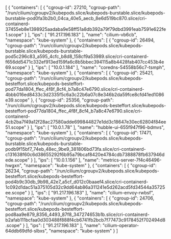 [
  {
    "containers": [
      {
        "cgroup-id": 27210,
        "cgroup-path": "/run/cilium/cgroupv2/kubepods.slice/kubepods-burstable.slice/kubepods-burstable-pod0fa3b2b0_04ca_40e5_aecb_8e6d519bc870.slice/cri-containerd-37455eb8e1398925aadaba9e58ff51a8db392a79f79dbd3991eab7591e622fe1.scope"
      }
    ],
    "ips": [
      "91.217.196.183"
    ],
    "name": "cilium-vb6cb",
    "namespace": "kube-system"
  },
  {
    "containers": [
      {
        "cgroup-id": 26494,
        "cgroup-path": "/run/cilium/cgroupv2/kubepods.slice/kubepods-burstable.slice/kubepods-burstable-pod5c296c83_a595_4cfc_b8d8_158cf9a53989.slice/cri-containerd-f656dd5471c332ef913ed159fa6c8b5bbec394115a8b4428fab407cc453b4e69.scope"
      }
    ],
    "ips": [
      "10.0.1.184"
    ],
    "name": "coredns-54558b56c7-tsmph",
    "namespace": "kube-system"
  },
  {
    "containers": [
      {
        "cgroup-id": 25421,
        "cgroup-path": "/run/cilium/cgroupv2/kubepods.slice/kubepods-besteffort.slice/kubepods-besteffort-pod77da1804_ffec_4f8f_8cf4_b7a8c47e6790.slice/cri-containerd-4bbb016ed8433c3d2335f5c6a3c22b6a07c8e346b2da59fce8cfd41ed1086e39.scope"
      },
      {
        "cgroup-id": 25356,
        "cgroup-path": "/run/cilium/cgroupv2/kubepods.slice/kubepods-besteffort.slice/kubepods-besteffort-pod77da1804_ffec_4f8f_8cf4_b7a8c47e6790.slice/cri-containerd-4cb2ba7f49a12f28ac27580adde699844827e1dd3c18647e30ec62804f84ee51.scope"
      }
    ],
    "ips": [
      "10.0.1.78"
    ],
    "name": "hubble-ui-655f947f96-bdmvs",
    "namespace": "kube-system"
  },
  {
    "containers": [
      {
        "cgroup-id": 17471,
        "cgroup-path": "/run/cilium/cgroupv2/kubepods.slice/kubepods-burstable.slice/kubepods-burstable-podb9f15bf7_74eb_48ec_9be9_381806bd73fa.slice/cri-containerd-c131638f60c6d38655292f6b95a79bcaf8420e4784cdb7388878fb637946dede.scope"
      }
    ],
    "ips": [
      "10.0.1.156"
    ],
    "name": "metrics-server-7f4c46496-hwgxn",
    "namespace": "kube-system"
  },
  {
    "containers": [
      {
        "cgroup-id": 26234,
        "cgroup-path": "/run/cilium/cgroupv2/kubepods.slice/kubepods-besteffort.slice/kubepods-besteffort-pod4b9c30db_9b98_42e7_a5cf_d012c0baaef4.slice/cri-containerd-1c092d1dac51a375105d32c9dd64ab86a311241e5d262acd5fd34544a35725ee.scope"
      }
    ],
    "ips": [
      "91.217.196.183"
    ],
    "name": "cilium-envoy-rwbsf",
    "namespace": "kube-system"
  },
  {
    "containers": [
      {
        "cgroup-id": 24706,
        "cgroup-path": "/run/cilium/cgroupv2/kubepods.slice/kubepods-besteffort.slice/kubepods-besteffort-pod8aa9e879_8356_4493_87f8_347274653b1b.slice/cri-containerd-b2afab111bcfaa0d303488f888f4cb6741fb2bcb7f77473c9178452f702494d8.scope"
      }
    ],
    "ips": [
      "91.217.196.183"
    ],
    "name": "cilium-operator-64ddb69dfd-slbxs",
    "namespace": "kube-system"
  }
]

